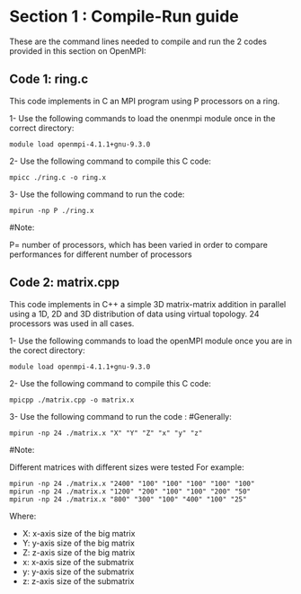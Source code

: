 # Section 1 : Compile-Run guide

These are the command lines needed to compile and run the 2 codes provided in this section on OpenMPI:

## Code 1: ring.c

This code implements in C an MPI program using P processors on a ring. 

1- Use the following commands to load the onenmpi module once in the correct directory:
```
module load openmpi-4.1.1+gnu-9.3.0
```

2- Use the following command to compile this C code:
```
mpicc ./ring.c -o ring.x
```

3- Use the following command to run the code:
```
mpirun -np P ./ring.x
```
    
#Note:


P= number of processors, which has been varied in order to compare performances for different number of processors


## Code 2: matrix.cpp

This code implements in C++ a simple 3D matrix-matrix addition in parallel using a 1D, 2D and 3D distribution of data using virtual topology. 24 processors was used in all cases.

1- Use the following commands to load the openMPI module once you are in the corect directory:
```
module load openmpi-4.1.1+gnu-9.3.0
```

2- Use the following command to compile this C code:
```
mpicpp ./matrix.cpp -o matrix.x
```

3- Use the following command to run the code :
#Generally: 
```
mpirun -np 24 ./matrix.x "X" "Y" "Z" "x" "y" "z"
```

#Note: 

Different matrices with different sizes were tested
For example:

```
mpirun -np 24 ./matrix.x "2400" "100" "100" "100" "100" "100"
mpirun -np 24 ./matrix.x "1200" "200" "100" "100" "200" "50"
mpirun -np 24 ./matrix.x "800" "300" "100" "400" "100" "25"
```
 Where:
 
 - X: x-axis size of the big matrix
 - Y: y-axis size of the big matrix
 - Z: z-axis size of the big matrix
 - x: x-axis size of the submatrix
 - y: y-axis size of the submatrix
 - z: z-axis size of the submatrix